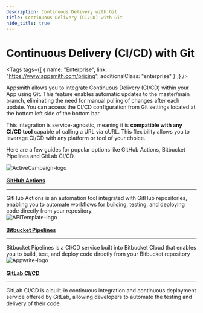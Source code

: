 ```yaml
---
description: Continuous Delivery with Git
title: Continuous Delivery (CI/CD) with Git
hide_title: true
---
```



<!-- vale off -->


<div className="tag-wrapper">
<h1>Continuous Delivery (CI/CD) with Git</h1>


<Tags
tags={[
{ name: "Enterprise", link: "https://www.appsmith.com/pricing", additionalClass: "enterprise" }
]}
/>


</div>


<!-- vale on -->


Appsmith allows you to integrate Continuous Delivery (CI/CD) within your App using Git. This feature enables automatic updates to the master/main branch, eliminating the need for manual pulling of changes after each update. You can access the CI/CD configuration from Git settings located at the bottom left side of the bottom bar.

This integration is service-agnostic, meaning it is **compatible with any CI/CD tool** capable of calling a URL via cURL. This flexibility allows you to leverage CI/CD with any platform or tool of your choice. 

Here are a few guides for popular options like GitHub Actions, Bitbucket Pipelines and GitLab CI/CD.




<!-- <div className="containerGridSampleApp">
<div className="containerColumnSampleApp columnGrid column-one">
       <div className="containerCol">
           <a href="/advanced-concepts/version-control-with-git/cd-with-github-actions"><strong>GitHub Actions</strong></a>
       </div> <hr/>
       <div className="containerDescription">GitHub Actions is an automation tool integrated with GitHub repositories, enabling you to automate workflows for building, testing, and deploying code directly from your repository.</div>
       <div className="containerTutorialLink"></div>
   </div>
</div> -->


<div className="containerGrid">
   <div className="containerColumnSampleApp columnGrid column-one" style={{padding:"20px"}}>
       <div className="containerCol">
           <img className="containerImage" src="/img/gitactions-logo.png" alt="ActiveCampaign-logo"/>
       </div> <br/>
        <div className="containerCol">
           <a href="/advanced-concepts/version-control-with-git/cd-with-github-actions"><strong>GitHub Actions</strong></a>
       </div> <hr/>
       <div className="containerDescription">GitHub Actions is an automation tool integrated with GitHub repositories, enabling you to automate workflows for building, testing, and deploying code directly from your repository.</div>
       <div className="containerTutorialLink"></div>
   </div>
   <div className="containerColumnSampleApp columnGrid column-two" style={{padding:"20px"}}>
       <div className="containerCol">
           <img className="containerImage" src="/img/bitbucket-cd1.png" alt="APITemplate-logo"/>
       </div> <br/>
       <div className="containerCol">
           <a href="/advanced-concepts/version-control-with-git/cd-with-bitbucket"><strong>Bitbucket Pipelines</strong></a>
       </div> <hr/>
       <div className="containerDescription">Bitbucket Pipelines is a CI/CD service built into Bitbucket Cloud that enables you to build, test, and deploy code directly from your Bitbucket repository</div>
       <div className="containerTutorialLink"></div>
   </div>
     <div className="containerColumnSampleApp columnGrid column-two" style={{padding:"20px"}}>
       <div className="containerCol">
           <img className="containerImage" src="/img/gitlabcd1.png" alt="Appwrite-logo"/>
       </div> <br/>
       <div className="containerCol">
           <a href="/advanced-concepts/version-control-with-git/cd-with-gitlab"><strong>GitLab CI/CD</strong></a>
       </div> <hr/>
       <div className="containerDescription">GitLab CI/CD is a built-in continuous integration and continuous deployment service offered by GitLab, allowing developers to automate the testing and delivery of their code.</div>
       <div className="containerTutorialLink">
       </div>   
   </div>
</div>